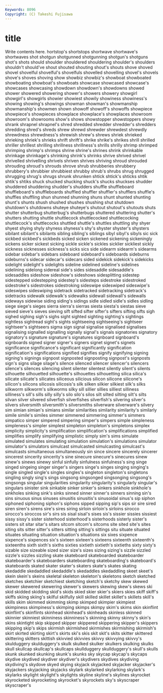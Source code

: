 ```yaml
---
Keywords: 8096 
Copyright: (C) Takeshi Fujisawa
---
```


# title

Write contents here.
hortstop's
shortstops shortwave shortwave's shortwaves shot shotgun shotgunned shotgunning shotgun's shotguns
shot's shots should shoulder shouldered shouldering shoulder's shoulders shouldn't should've
shout shouted shouting shout's shouts shove shoved shovel shovelful shovelful's
shovelfuls shovelled shovelling shovel's shovels shove's shoves shoving show showbiz
showbiz's showboat showboated showboating showboat's showboats showcase showcased showcase's showcases
showcasing showdown showdown's showdowns showed shower showered showering shower's showers
showery showgirl showgirl's showgirls showier showiest showily showiness showiness's showing
showing's showings showman showman's showmanship showmanship's showmen shown showoff showoff's
showoffs showpiece showpiece's showpieces showplace showplace's showplaces showroom showroom's showrooms
show's shows showstopper showstoppers showy shrank shrapnel shrapnel's shred shredded
shredder shredder's shredders shredding shred's shreds shrew shrewd shrewder shrewdest
shrewdly shrewdness shrewdness's shrewish shrew's shrews shriek shrieked shrieking shriek's
shrieks shrift shrift's shrike shrike's shrikes shrill shrilled shriller shrillest
shrilling shrillness shrillness's shrills shrilly shrimp shrimped shrimping shrimp's shrimps
shrine shrine's shrines shrink shrinkable shrinkage shrinkage's shrinking shrink's shrinks
shrive shrived shrivel shrivelled shrivelling shrivels shriven shrives shriving shroud
shrouded shrouding shroud's shrouds shrove shrub shrubberies shrubbery shrubbery's shrubbier
shrubbiest shrubby shrub's shrubs shrug shrugged shrugging shrug's shrugs shrunk
shrunken shtick shtick's shticks shtik shtik's shtiks shuck shucked shucking
shuck's shucks shuckses shudder shuddered shuddering shudder's shudders shuffle shuffleboard
shuffleboard's shuffleboards shuffled shuffler shuffler's shufflers shuffle's shuffles shuffling shun
shunned shunning shuns shunt shunted shunting shunt's shunts shush shushed
shushes shushing shut shutdown shutdown's shutdowns shuteye shuteye's shutout shutout's
shutouts shuts shutter shutterbug shutterbug's shutterbugs shuttered shuttering shutter's shutters
shutting shuttle shuttlecock shuttlecocked shuttlecocking shuttlecock's shuttlecocks shuttled shuttle's shuttles
shuttling shy shyer shyest shying shyly shyness shyness's shy's shyster
shyster's shysters sibilant sibilant's sibilants sibling sibling's siblings sibyl sibyl's
sibyls sic sick sickbed sickbed's sickbeds sicked sicken sickened sickening
sickeningly sickens sicker sickest sicking sickle sickle's sickles sicklier sickliest
sickly sickness sicknesses sickness's sicks sics side sidearm sidearm's sidearms
sidebar sidebar's sidebars sideboard sideboard's sideboards sideburns sideburns's sidecar sidecar's
sidecars sided sidekick sidekick's sidekicks sidelight sidelight's sidelights sideline sidelined
sideline's sidelines sidelining sidelong sidereal side's sides sidesaddle sidesaddle's sidesaddles
sideshow sideshow's sideshows sidesplitting sidestep sidestepped sidestepping sidestep's sidesteps sidestroke
sidestroked sidestroke's sidestrokes sidestroking sideswipe sideswiped sideswipe's sideswipes sideswiping sidetrack
sidetracked sidetracking sidetrack's sidetracks sidewalk sidewalk's sidewalks sidewall sidewall's sidewalls
sideways sidewise siding siding's sidings sidle sidled sidle's sidles sidling
siege siege's sieges sierra sierra's sierras siesta siesta's siestas sieve
sieved sieve's sieves sieving sift sifted sifter sifter's sifters sifting
sifts sigh sighed sighing sigh's sighs sight sighted sighting sighting's
sightings sightless sightread sight's sights sightseeing sightseeing's sightseer sightseer's sightseers
sigma sign signal signalise signalised signalises signalising signalled signalling signally
signal's signals signatories signatory signatory's signature signature's signatures signboard signboard's
signboards signed signer signer's signers signet signet's signets significance significance's
significant significantly signification signification's significations signified signifies signify signifying signing
signing's signings signpost signposted signposting signpost's signposts sign's signs silage
silage's silence silenced silencer silencer's silencers silence's silences silencing silent
silenter silentest silently silent's silents silhouette silhouetted silhouette's silhouettes silhouetting
silica silica's silicate silicate's silicates siliceous silicious silicon silicone silicone's
silicon's silicons silicosis silicosis's silk silken silkier silkiest silk's silks
silkworm silkworm's silkworms silky sill sillier sillies silliest silliness silliness's
sill's sills silly silly's silo silo's silos silt silted silting
silt's silts silvan silver silvered silverfish silverfishes silverfish's silvering silver's
silvers silversmith silversmith's silversmiths silverware silverware's silvery sim simian simian's
simians similar similarities similarity similarity's similarly simile simile's similes simmer
simmered simmering simmer's simmers simpatico simper simpered simpering simper's simpers
simple simpleness simpleness's simpler simplest simpleton simpleton's simpletons simplex simplicity
simplicity's simplification simplification's simplifications simplified simplifies simplify simplifying simplistic simply
sim's sims simulate simulated simulates simulating simulation simulation's simulations simulator
simulator's simulators simulcast simulcasted simulcasting simulcast's simulcasts simultaneous simultaneously sin
since sincere sincerely sincerer sincerest sincerity sincerity's sine sinecure sinecure's
sinecures sinew sinew's sinews sinewy sinful sinfully sinfulness sinfulness's sing
singe singed singeing singer singer's singers singe's singes singing singing's
single singled single's singles singles's singleton singleton's singletons singling singly
sing's sings singsong singsonged singsonging singsong's singsongs singular singularities singularity
singularity's singularly singular's singulars sinister sink sinkable sinker sinker's sinkers
sinkhole sinkhole's sinkholes sinking sink's sinks sinned sinner sinner's sinners
sinning sin's sins sinuous sinus sinuses sinusitis sinusitis's sinusoidal sinus's
sip siphon siphoned siphoning siphon's siphons sipped sipping sip's sips
sir sire sired siren siren's sirens sire's sires siring sirloin
sirloin's sirloins sirocco sirocco's siroccos sir's sirs sis sisal sisal's
sises sis's sissier sissies sissiest sissy sissy's sister sisterhood sisterhood's
sisterhoods sisterly sister's sisters sit sitar sitar's sitars sitcom sitcom's
sitcoms site sited site's sites siting sits sitter sitter's sitters
sitting sitting's sittings situ situate situated situates situating situation situation's
situations six sixes sixpence sixpence's sixpences six's sixteen sixteen's sixteens
sixteenth sixteenth's sixteenths sixth sixth's sixths sixties sixtieth sixtieth's sixtieths
sixty sixty's sizable size sizeable sized sizer size's sizes sizing
sizing's sizzle sizzled sizzle's sizzles sizzling skate skateboard skateboarded skateboarder
skateboarder's skateboarders skateboarding skateboarding's skateboard's skateboards skated skater skater's skaters
skate's skates skating skedaddle skedaddled skedaddle's skedaddles skedaddling skeet skeet's
skein skein's skeins skeletal skeleton skeleton's skeletons sketch sketched sketches
sketchier sketchiest sketching sketch's sketchy skew skewed skewer skewered skewering
skewer's skewers skewing skew's skews ski skid skidded skidding skid's
skids skied skier skier's skiers skies skiff skiff's skiffs skiing
skiing's skilful skilfully skill skilled skillet skillet's skillets skill's skills
skim skimmed skimming skimp skimped skimpier skimpiest skimpiness skimpiness's skimping
skimps skimpy skim's skims skin skinflint skinflint's skinflints skinhead skinhead's
skinheads skinless skinned skinnier skinniest skinniness skinniness's skinning skinny skinny's
skin's skins skintight skip skipped skipper skippered skippering skipper's skippers
skipping skip's skips skirmish skirmished skirmishes skirmishing skirmish's skirt skirted
skirting skirt's skirts ski's skis skit skit's skits skitter skittered
skittering skitters skittish skivvied skivvies skivvy skivvying skivvy's skulduggery skulduggery's
skulk skulked skulker skulkers skulking skulks skull skullcap skullcap's skullcaps
skullduggery skullduggery's skull's skulls skunk skunked skunking skunk's skunks sky
skycap skycap's skycaps skydive skydived skydiver skydiver's skydivers skydives skydiving
skydiving's skydove skyed skying skyjack skyjacked skyjacker skyjacker's skyjackers skyjacking
skyjacks skylark skylarked skylarking skylark's skylarks skylight skylight's skylights skyline
skyline's skylines skyrocket skyrocketed skyrocketing skyrocket's skyrockets sky's skyscraper skyscraper's
